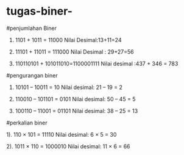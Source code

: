 # tugas-biner-

#penjumlahan Biner
1. 1101 + 1011 = 11000
Nilai Desimal:13+11=24

2. 11101 + 11011 = 111000
Nilai Desimal : 29+27=56

3. 110110101 + 101011010=1100001111
Nilai desimal :437 + 346 = 783

#pengurangan biner
1. 10101 – 10011
   = 10
Nilai desimal: 21 – 19 = 2

2. 110010 – 101101
   = 0101
Nilai desimal: 50 – 45 = 5

3. 100110 – 11001
   = 01101
Nilai desimal: 38 – 25 = 13


#perkalian biner

1). 110 × 101
    = 11110
Nilai desimal: 6 × 5 = 30

2). 1011 × 110
    = 1000010
Nilai desimal: 11 × 6 = 66






  
